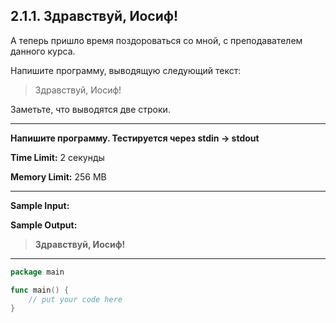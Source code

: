 ## 2.1.1. Здравствуй, Иосиф!

А теперь пришло время поздороваться со мной, с преподавателем данного курса.

Напишите программу, выводящую следующий текст:

> Здравствуй,
> Иосиф!

Заметьте, что выводятся две строки. 
___
**Напишите программу. Тестируется через stdin → stdout**

**Time Limit:** 2 секунды

**Memory Limit:** 256 MB
___
**Sample Input:**

**Sample Output:**
> **Здравствуй,
> Иосиф!**
___
```Go
package main

func main() {
    // put your code here
}
```